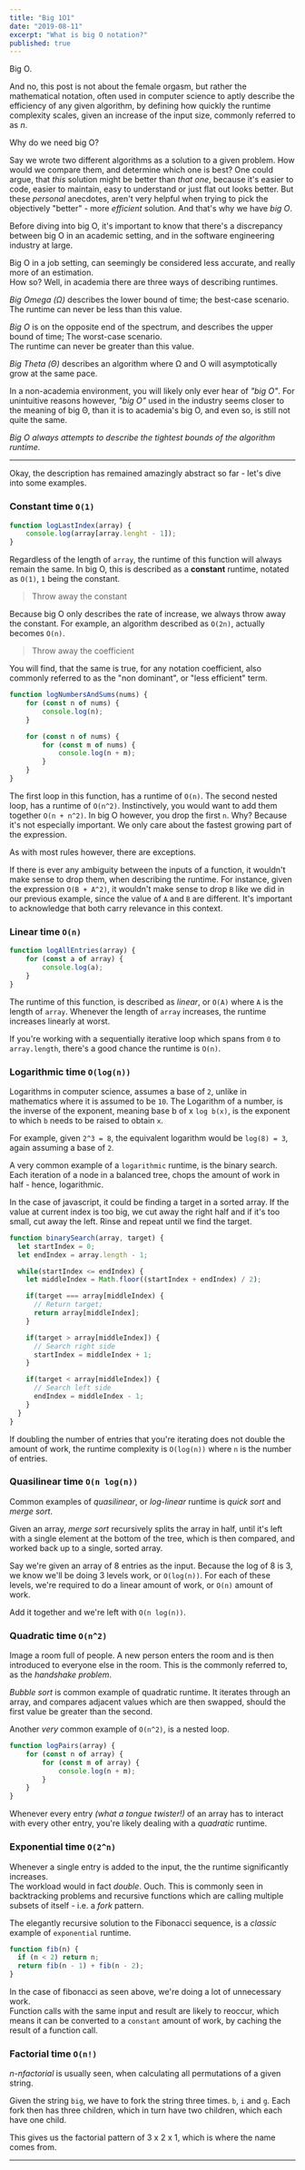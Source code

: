 ```yaml
---
title: "Big 1O1"
date: "2019-08-11"
excerpt: "What is big O notation?"
published: true
---
```


Big O.

And no, this post is not about the female orgasm, but rather the mathematical notation, 
often used in computer science to aptly describe the efficiency of any given algorithm, 
by defining how quickly the runtime complexity scales, given an increase of the input size, commonly referred to as *n*.

Why do we need big O?

Say we wrote two different algorithms as a solution to a given problem.
How would we compare them, and determine which one is best?
One could argue, that *this* solution might be better than *that one*, 
because it's easier to code, easier to maintain, easy to understand or just flat out looks better. 
But these *personal* anecdotes, aren't very helpful when trying to pick the objectively "better" - more *efficient* solution.
And that's why we have *big O*.

Before diving into big O, it's important to know that there's a discrepancy between big O in an academic setting,
and in the software engineering industry at large. 

Big O in a job setting, can seemingly be considered less accurate, and really more of an estimation.  
How so? Well, in academia there are three ways of describing runtimes.

*Big Omega (Ω)* describes the lower bound of time; the best-case scenario.  
The runtime can never be less than this value.  

*Big O* is on the opposite end of the spectrum, and describes the upper bound of time; The worst-case scenario.  
The runtime can never be greater than this value.  

*Big Theta (Θ)* describes an algorithm where Ω and O will asymptotically grow at the same pace.  

In a non-academia environment, you will likely only ever hear of *"big O"*.
For unintuitive reasons however, *"big O"* used in the industry seems closer to the meaning of big Θ, 
than it is to academia's big O, and even so, is still not quite the same.

*Big O always attempts to describe the tightest bounds of the algorithm runtime.*

---

Okay, the description has remained amazingly abstract so far - let's dive into some examples.

### Constant time `O(1)`

```javascript
function logLastIndex(array) {
	console.log(array[array.lenght - 1]);
}
```

Regardless of the length of `array`, the runtime of this function will always remain the same.
In big O, this is described as a **constant** runtime, notated as `O(1)`, `1` being the constant.

> Throw away the constant

Because big O only describes the rate of increase, we always throw away the constant.
For example, an algorithm described as `O(2n)`, actually becomes `O(n)`.

> Throw away the coefficient

You will find, that the same is true, for any notation coefficient, also commonly referred to as the "non dominant", or "less efficient" term.

```javascript
function logNumbersAndSums(nums) {
	for (const n of nums) {
		console.log(n);
	}

	for (const n of nums) {
		for (const m of nums) {
			console.log(n + m);
		}
	}
}
```

The first loop in this function, has a runtime of `O(n)`. The second nested loop, has a runtime of `O(n^2)`.
Instinctively, you would want to add them together `O(n + n^2)`. In big O however, you drop the first `n`.
Why? Because it's not especially important. We only care about the fastest growing part of the expression.

As with most rules however, there are exceptions.

If there is ever any ambiguity between the inputs of a function, it wouldn't make sense to drop them, when describing the runtime. For instance, given the expression `O(B + A^2)`, it wouldn't make sense to drop `B` like we did in our previous example, since the value of `A` and `B` are different. It's important to acknowledge that both carry relevance in this context.

### Linear time `O(n)`

```javascript
function logAllEntries(array) {
	for (const a of array) {
		console.log(a);
	}
}
```

The runtime of this function, is described as *linear*, or `O(A)` where `A` is the length of `array`.
Whenever the length of `array` increases, the runtime increases linearly at worst.

If you're working with a sequentially iterative loop which spans from `0` to `array.length`, there's a good chance the runtime is `O(n)`.

### Logarithmic time `O(log(n))`

Logarithms in computer science, assumes a base of `2`, unlike in mathematics where it is assumed to be `10`.
The Logarithm of a number, is the inverse of the exponent, meaning base b of x `log b(x)`, is the exponent to which `b` needs to be raised to obtain `x`.

For example, given `2^3 = 8`, the equivalent logarithm would be `log(8) = 3`, again assuming a base of `2`.

A very common example of a `logarithmic` runtime, is the binary search.
Each iteration of a node in a balanced tree, chops the amount of work in half - hence, logarithmic.

In the case of javascript, it could be finding a target in a sorted array.
If the value at current index is too big, we cut away the right half and if it's too small, cut away the left.
Rinse and repeat until we find the target.

```javascript
function binarySearch(array, target) {
  let startIndex = 0;
  let endIndex = array.length - 1;

  while(startIndex <= endIndex) {
    let middleIndex = Math.floor((startIndex + endIndex) / 2);

    if(target === array[middleIndex) {
      // Return target;
      return array[middleIndex];
    }

    if(target > array[middleIndex]) {
      // Search right side
      startIndex = middleIndex + 1;
    }

    if(target < array[middleIndex]) {
      // Search left side
      endIndex = middleIndex - 1;
    }
  }
}
```

If doubling the number of entries that you're iterating does not double the amount of work, the runtime complexity is `O(log(n))` where `n` is the number of entries.

### Quasilinear time `O(n log(n))`

Common examples of *quasilinear*, or *log-linear* runtime is *quick sort* and *merge sort*.

Given an array, *merge sort* recursively splits the array in half, until it's left with a single element at the bottom of the tree, which is then compared, and worked back up to a single, sorted array.

Say we're given an array of 8 entries as the input.
Because the log of 8 is 3, we know we'll be doing 3 levels work, or  `O(log(n))`.
For each of these levels, we're required to do a linear amount of work, or `O(n)` amount of work.

Add it together and we're left with `O(n log(n))`.

### Quadratic time `O(n^2)`

Image a room full of people. A new person enters the room and is then introduced to everyone else in the room.
This is the commonly referred to, as the *handshake problem*.

*Bubble sort* is common example of quadratic runtime. It iterates through an array, and compares adjacent values which are then swapped, should the first value be greater than the second.

Another *very* common example of `O(n^2)`, is a nested loop.

```javascript
function logPairs(array) {
	for (const n of array) {
		for (const m of array) {
			console.log(n + m);
		}
	}
}
```

Whenever every entry *(what a tongue twister!)* of an array has to interact with every other entry, you're likely dealing with a *quadratic* runtime.

### Exponential time `O(2^n)`

Whenever a single entry is added to the input, the the runtime significantly increases.  
The workload would in fact *double*. Ouch. This is commonly seen in backtracking problems and recursive functions which are calling multiple subsets of itself - i.e. a *fork* pattern.

The elegantly recursive solution to the Fibonacci sequence, is a *classic* example of `exponential` runtime.  

```javascript
function fib(n) {
  if (n < 2) return n;
  return fib(n - 1) + fib(n - 2);
}
```

In the case of fibonacci as seen above, we're doing a lot of unnecessary work.  
Function calls with the same input and result are likely to reoccur, which means it can be converted to a `constant` amount of work, by caching the result of a function call.


### Factorial time `O(n!)`

*n-nfactorial* is usually seen, when calculating all permutations of a given string.

Given the string `big`, we have to fork the string three times. `b`, `i` and `g`.
Each fork then has three children, which in turn have two children, which each have one child.

This gives us the factorial pattern of 3 x 2 x 1, which is where the name comes from.

---
